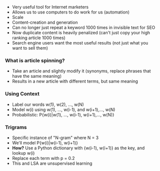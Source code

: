 - Very useful tool for Internet marketers
- Allows us to use computers to do work for us (automation)
- Scale
- Content-creation and generation
- Can no longer just repeat a keyword 1000 times in invisible text for SEO
- Now duplicate content is heavily penalized (can't just copy your high ranking article 1000 times)
- Search engine users want the most useful results (not just what you want to sell them)

### What is article spinning?
- Take an article and slightly modify it (synonyms, replace phrases that have the same meaning)
- Results in a new article with different terms, but same meaning

### Using Context
- Label our words w(1), w(2), ..., w(N)
- Model w(i) using w(1), ..., w(i-1), and w(i+1),..., w(N)
- Probabilistic: P{w(i)|w(1), ..., w(i-1), w(i+1),..., w(N)}

### Trigrams
- Specific instance of "N-gram" where N = 3
- We'll model P{w(i)|w(i-1), w(i+1)}
- **How?** Use a Python dictionary with {w(i-1), w(i+1)} as the key, and lookup w(i)
- Replace each term with p = 0.2
- This and LSA are unsupervised learning
